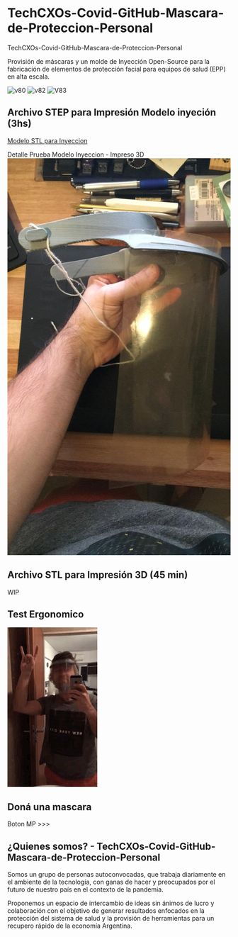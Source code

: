 # TechCXOs-Covid-GitHub-Mascara-de-Proteccion-Personal
 TechCXOs-Covid-GitHub-Mascara-de-Proteccion-Personal
 
Provisión de máscaras y un molde de Inyección Open-Source para la fabricación de elementos de protección facial para equipos de salud (EPP) en alta escala. 

 ![v80](https://github.com/TechCXOs-COVID19/TechCXOs-Covid-Mascaras-GitHub/blob/master/Imagenes/V8-Final-(3).jpeg)
 ![v82](https://github.com/TechCXOs-COVID19/TechCXOs-Covid-Mascaras-GitHub/blob/master/Imagenes/V8-Final-(2).jpeg) 
 ![V83](https://github.com/TechCXOs-COVID19/TechCXOs-Covid-Mascaras-GitHub/blob/master/Imagenes/V8-Final-(1).jpeg)
   
  ## Archivo STEP para Impresión Modelo inyeción (3hs)
 [Modelo STL para Inyeccion](https://github.com/TechCXOs-COVID19/TechCXOs-Covid-Mascaras-GitHub/blob/master/Modelo%20STL/20200404_Faceshield_V5.STEP)
 
 Detalle Prueba Modelo Inyeccion - Impreso 3D
 ![Modelo](https://github.com/TechCXOs-COVID19/TechCXOs-Covid-Mascaras-GitHub/blob/master/Imagenes/Prototipo%20pre%20molde%2002%2004%202020%20(1).jpeg)
 
  ## Archivo STL para Impresión 3D (45 min)
 WIP
 
  ## Test Ergonomico
  ![TestErgo](https://github.com/TechCXOs-COVID19/TechCXOs-Covid-Mascaras-GitHub/blob/master/Imagenes/GIF-2020-04-03-20-41-11.gif)
 
 
 ## Doná una mascara

Boton MP >>>

## ¿Quienes somos? - TechCXOs-Covid-GitHub-Mascara-de-Proteccion-Personal
Somos un grupo de personas autoconvocadas, que trabaja diariamente en el ambiente de la tecnología, con ganas de hacer y preocupados por el futuro de nuestro país en el contexto de la pandemia.

Proponemos un espacio de intercambio de ideas sin ánimos de lucro y colaboración con el objetivo de generar resultados enfocados en la protección del sistema de salud y la provisión de herramientas para un recupero rápido de la economía Argentina.
